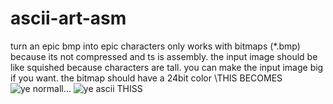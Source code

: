 # ascii-art-asm
 turn an epic bmp into epic characters
 only works with bitmaps (*.bmp) because its not compressed and ts is assembly. the input image should be like squished because characters are tall. you can make the input image big if you want. the bitmap should have a 24bit color
\THIS BECOMES
![ye normall...](https://i.imgur.com/ON6My2l.png)
![ye ascii](https://i.imgur.com/GzYB3t4.png)
THISS
